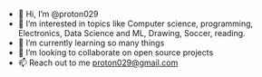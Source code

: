 - 👋 Hi, I’m @proton029
- 👀 I’m interested in topics like Computer science, programming, Electronics, Data Science and ML, Drawing, Soccer, reading.
- 🌱 I’m currently learning so many things
- 💞️ I’m looking to collaborate on open source projects
- 📫 Reach out to me proton029@gmail.com

<!---
proton029/proton029 is a ✨ special ✨ repository because its `README.md` (this file) appears on your GitHub profile.
You can click the Preview link to take a look at your changes.
--->
